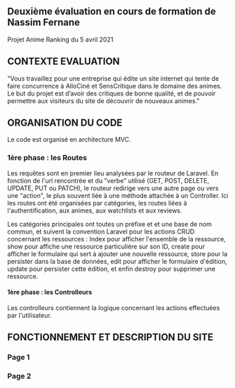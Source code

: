 ## Deuxième évaluation en cours de formation de Nassim Fernane

Projet Anime Ranking du 5 avril 2021

## **CONTEXTE EVALUATION**

"Vous travaillez pour une entreprise qui édite un site internet qui tente de faire concurrence à AlloCiné et SensCritique dans le domaine des animes. Le but du projet est d’avoir des critiques de bonne qualité, et de pouvoir permettre aux visiteurs du site de découvrir de nouveaux animes."

## **ORGANISATION DU CODE**

Le code est organisé en architecture MVC.

### **1ère phase : les Routes**

Les requêtes sont en premier lieu analysées par le routeur de Laravel. En fonction de l'url rencontrée et du "verbe" utilisé (GET, POST, DELETE, UPDATE, PUT ou PATCH), le routeur redirige vers une autre page ou vers une "action", le plus souvent liée à une méthode attachée à un Controller. Ici les routes ont été organisées par catégories, les routes liées à l'authentification, aux animes, aux watchlists et aux reviews.

Les catégories principales ont toutes un préfixe et et une base de nom commun, et suivent la convention Laravel pour les actions CRUD concernant les ressources : Index pour afficher l'ensemble de la ressource, show pour affiche une ressource particulière sur son ID, create pour afficher le formulaire qui sert à ajouter une nouvelle ressource, store pour la persister dans la base de données, edit pour afficher le formulaire d'édition, update pour persister cette édition, et enfin destroy pour supprimer une ressource.

#### 1ère phase : les Controlleurs

Les controlleurs contiennent la logique concernant les actions effectuées par l'utilisateur.

## **FONCTIONNEMENT ET DESCRIPTION DU SITE**

### Page 1

### Page 2
